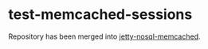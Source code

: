 # test-memcached-sessions

Repository has been merged into [jetty-nosql-memcached](https://github.com/yyuu/jetty-nosql-memcached).

